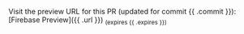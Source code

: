 Visit the preview URL for this PR (updated for commit {{ .commit }}):
[Firebase Preview]({{ .url }})
<sub>(expires {{ .expires }})</sub>
